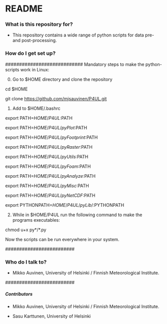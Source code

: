 # README #

### What is this repository for? ###

* This repository contains a wide range of python scripts for data pre- and post-processing.

### How do I get set up? ###

############################
Mandatory steps to make the python-scripts work in Linux:

0) Go to $HOME directory and clone the repository

cd $HOME

git clone https://github.com/mjsauvinen/P4UL.git


1) Add to $HOME/.bashrc

export PATH=$HOME/P4UL:$PATH

export PATH=$HOME/P4UL/pyPlot:$PATH

export PATH=$HOME/P4UL/pyFootprint:$PATH

export PATH=$HOME/P4UL/pyRaster:$PATH

export PATH=$HOME/P4UL/pyUtils:$PATH

export PATH=$HOME/P4UL/pyFoam:$PATH

export PATH=$HOME/P4UL/pyAnalyze:$PATH

export PATH=$HOME/P4UL/pyMisc:$PATH

export PATH=$HOME/P4UL/pyNetCDF:$PATH


export PYTHONPATH=$HOME/P4UL/pyLib/:$PYTHONPATH


2) While in $HOME/P4UL run the following command to make the programs executables:

chmod u+x py*/*.py


Now the scripts can be run everywhere in your system.


#########################
### Who do I talk to? ###

* Mikko Auvinen, University of Helsinki / Finnish Meteorological Institute.

#########################
##### Contributors ######

* Mikko Auvinen, University of Helsinki / Finnish Meteorological Institute.

* Sasu Karttunen, University of Helsinki
